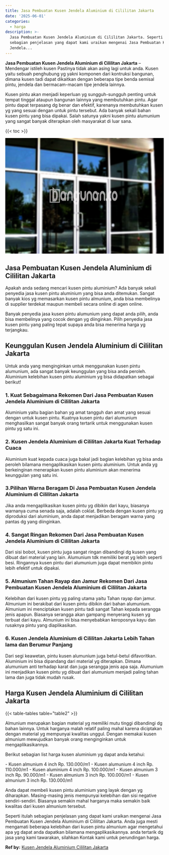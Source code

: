 ```yaml
---
title: Jasa Pembuatan Kusen Jendela Aluminium di Cililitan Jakarta
date: '2025-06-01'
categories:
  - harga
description: >-
  Jasa Pembuatan Kusen Jendela Aluminium di Cililitan Jakarta. Seperti itulah
  sebagian penjelasan yang dapat kami uraikan mengenai Jasa Pembuatan Kusen
  Jendela...
---
```


**Jasa Pembuatan Kusen Jendela Aluminium di Cililitan Jakarta** – Mendengar istileh kusen Pastinya tidak akan asing lagi untuk anda. Kusen yaitu sebuah penghubung yg yakni komponen dari kontruksi bangunan, dimana kusen tadi dapat dikaitkan dengan beberapa tipe benda semisal pintu, jendela dan bermacam-macam tipe jendela lainnya.

Kusen pintu akan menjadi keperluan yg sungguh-sungguh penting untuk tempat tinggal ataupun bangunan lainnya yang membutuhkan pintu. Agar pintu dapat terpasang dg benar dan efektif, karenanya membutuhkan kusen yg yang sesuai dengan untuk pintu tersebut. Ada banyak sekali bahan kusen pintu yang bisa dipakai. Salah satunya yakni kusen pintu alumunium yang sangat banyak diterapkan oleh masyarakat di luar sana.

{{< toc >}}

![Jasa Pembuatan Kusen Jendela Aluminium di Cililitan Jakarta](/images/harga-kusen-jendela-alumunium-15.png)

## Jasa Pembuatan Kusen Jendela Aluminium di Cililitan Jakarta

Apakah anda sedang mencari kusen pintu aluminium? Ada banyak sekali penyedia jasa kusen pintu aluminium yang bisa anda ditemukan. Sangat banyak kios yg memasarkan kusen pintu almunium, anda bisa membelinya di supplier terdekat maupun membeli secara online di agen online.

Banyak penyedia jasa kusen pintu alumunium yang dapat anda pilih, anda bisa membelinya yang cocok dengan yg diinginkan. Pilih penyedia jasa kusen pintu yang paling tepat supaya anda bisa menerima harga yg terjangkau.

## Keunggulan Kusen Jendela Aluminium di Cililitan Jakarta

Untuk anda yang menginginkan untuk menggunakan kusen pintu alumunium, ada sangat banyak keunggulan yang bisa anda peroleh. Aluminium kelebihan kusen pintu aluminium yg bisa didapatkan sebagai berikut!

### 1\. Kuat Sebagaimana Rekomen Dari Jasa Pembuatan Kusen Jendela Aluminium di Cililitan Jakarta

Aluminium yaitu bagian bahan yg amat tangguh dan amat yang sesuai dengan untuk kusen pintu. Kuatnya kusen pintu dari alumunium menghasilkan sangat banyak orang tertarik untuk menggunakan kusen pintu yg satu ini.

### 2\. Kusen Jendela Aluminium di Cililitan Jakarta Kuat Terhadap Cuaca

Aluminium kuat kepada cuaca juga bakal jadi bagian kelebihan yg bisa anda peroleh bilamana mengaplikasikan kusen pintu aluminium. Untuk anda yg berkeinginan menerapkan kusen pintu aluminium akan menerima keunggulan yang satu ini.

### 3.Pilihan Warna Beragam Di Jasa Pembuatan Kusen Jendela Aluminium di Cililitan Jakarta

Jika anda mengaplikasikan kusen pintu yg dibikin dari kayu, biasanya warnanya cuma senada saja, adalah coklat. Berbeda dengan kusen pintu yg diproduksi dari aluminium, anda dapat menjadikan beragam warna yang pantas dg yang diinginkan.

### 4\. Sangat Ringan Rekomen Dari Jasa Pembuatan Kusen Jendela Aluminium di Cililitan Jakarta

Dari sisi bobot, kusen pintu juga sangat ringan dibandingi dg kusen yang dibuat dari material yang lain. Alumunium tdk memiliki berat yg lebih seperti besi. Ringannya kusen pintu dari alumunium juga dapat membikin pintu lebih efektif untuk dipakai.

### 5\. Almunium Tahan Rayap dan Jamur Rekomen Dari Jasa Pembuatan Kusen Jendela Aluminium di Cililitan Jakarta

Kelebihan dari kusen pintu yg paling utama yaitu Tahan rayap dan jamur. Almunium ini berakibat dari kusen pintu dibikin dari bahan alumunium. Almunium ini menciptakan kusen pintu tadi sangat Tahan kepada serangga jenis apapun. Biasanya serangga akan gampang menyerang kusen yg terbuat dari kayu. Almunium ini bisa menyebabkan keroposnya kayu dan rusaknya pintu yang diaplikasikan.

### 6\. Kusen Jendela Aluminium di Cililitan Jakarta Lebih Tahan lama dan Berumur Panjang

Dari segi keawetan, pintu kusen alumunium juga betul-betul difavoritkan. Aluminium ini bisa dipandang dari material yg diterapkan. Dimana alumunium anti terhadap karat dan juga serangga jenis apa saja. Alumunium ini menjadikan kusen pintu yg dibuat dari alumunium menjadi paling tahan lama dan juga tidak mudah rusak.

## Harga Kusen Jendela Aluminium di Cililitan Jakarta

{{< table-tables table="table2" >}}

Almunium merupakan bagian material yg memiliki mutu tinggi dibandingi dg bahan lainnya. Untuk harganya malah relatif paling mahal karena diciptakan dengan material yg mempunyai kwalitas unggul. Dengan memakai kusen almunium mewujudkan banyak orang menginginkan untuk mengaplikasikannya.

Berikut sebagian list harga kusen aluminium yg dapat anda ketahui:

\- Kusen almunium 4 inch Rp. 130.000/m1 - Kusen alumunium 4 inch Rp. 110.000/m1 - Kusen aluminium 4 inch Rp. 100.000/m1 - Kusen almunium 3 inch Rp. 90.000/m1 - Kusen almunium 3 inch Rp. 100.000/m1 - Kusen almunium 3 inch Rp. 130.000/m1

Anda dapat membeli kusen pintu aluminium yang layak dengan yg diharapkan. Masing-masing jenis mempunyai kelebihan dan sisi negative sendiri-sendiri. Biasanya semakin mahal harganya maka semakin baik kwalitas dari kusen almunium tersebut.

Seperti itulah sebagian penjelasan yang dapat kami uraikan mengenai Jasa Pembuatan Kusen Jendela Aluminium di Cililitan Jakarta. Anda juga mesti mengamati beberapa kelebihan dari kusen pintu almunium agar mengetahui apa yg dapat anda dapatkan bilamana mengaplikasikannya. anda tertarik dg jasa yang kami tawarakan, silahkan Kontak kami untuk perundingan harga.

**Ref by:** [Kusen Jendela Aluminium Cililitan Jakarta](https://id.wikipedia.org/wiki/Kusen)
